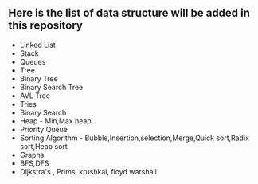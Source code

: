 ## Here is the list of data structure will be added in this repository

* Linked List
* Stack
* Queues
* Tree
* Binary Tree
* Binary Search Tree
* AVL Tree
* Tries
* Binary Search
* Heap - Min,Max heap
* Priority Queue
* Sorting Algorithm - Bubble,Insertion,selection,Merge,Quick sort,Radix sort,Heap sort
* Graphs
* BFS,DFS
* Dijkstra's , Prims, krushkal, floyd warshall
